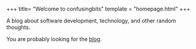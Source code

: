 +++
title= "Welcome to confusingbits"
template = "homepage.html"
+++

A blog about software development, technology, and other random thoughts.

You are probably looking for the [blog](./blog/).

